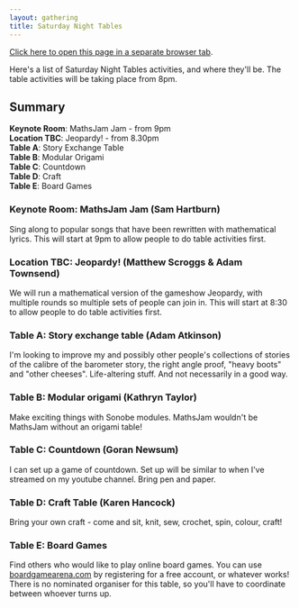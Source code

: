 ```yaml
---
layout: gathering
title: Saturday Night Tables
---
```


<a href="https://www.mathsjam.com/gathering/uk/2021/saturday-night-tables" target="_blank">Click here to open this page in a separate browser tab</a>. 

Here's a list of Saturday Night Tables activities, and where they'll be. The table activities will be taking place from 8pm.

## Summary
<strong>Keynote Room</strong>: MathsJam Jam - from 9pm<br />
<strong>Location TBC</strong>: Jeopardy! - from 8.30pm<br />
<strong>Table A</strong>: Story Exchange Table<br />
<strong>Table B</strong>: Modular Origami<br />
<strong>Table C</strong>: Countdown<br />
<strong>Table D</strong>: Craft<br />
<strong>Table E</strong>: Board Games<br />

### Keynote Room: MathsJam Jam (Sam Hartburn)

Sing along to popular songs that have been rewritten with mathematical lyrics. This will start at 9pm to allow people to do table activities first.

### Location TBC: Jeopardy! (Matthew Scroggs &amp; Adam Townsend)

We will run a mathematical version of the gameshow Jeopardy, with multiple rounds so multiple sets of people can join in. This will start at 8:30 to allow people to do table activities first.
  
### Table A: Story exchange table (Adam Atkinson)

I'm looking to improve my and possibly other people's collections of stories of the calibre of the barometer story, the right angle proof, "heavy boots" and "other cheeses". Life-altering stuff. And not necessarily in a good way.</li>
  
### Table B: Modular origami (Kathryn Taylor)

Make exciting things with Sonobe modules. MathsJam wouldn't be MathsJam without an origami table!
  
### Table C: Countdown (Goran Newsum)

I can set up a game of countdown. Set up will be similar to when I've streamed on my youtube channel. Bring pen and paper.
  
### Table D: Craft Table (Karen Hancock)

 Bring your own craft - come and sit, knit, sew, crochet, spin, colour, craft!
  
### Table E: Board Games

Find others who would like to play online board games. You can use <a href="http://boardgamearena.com">boardgamearena.com</a> by registering for a free account, or whatever works! There is no nominated organiser for this table, so you'll have to coordinate between whoever turns up.
		

